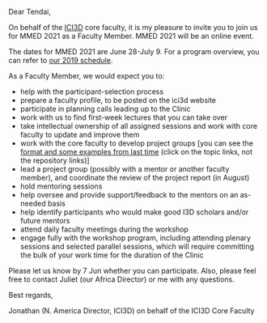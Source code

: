 Dear Tendai,

On behalf of the [ICI3D](https://www.ici3d.org/) core faculty, it is my pleasure to invite you to join us for MMED 2021 as a Faculty Member. MMED 2021 will be an online event. 

The dates for MMED 2021 are June 28-July 9. For a program overview, you can refer to [our 2019 schedule](http://www.ici3d.org/MMED/schedule/2019).  

As a Faculty Member, we would expect you to:

* help with the participant-selection process
* prepare a faculty profile, to be posted on the ici3d website
* participate in planning calls leading up to the Clinic
* work with us to find first-week lectures that you can take over
* take intellectual ownership of all assigned sessions and work with core faculty to update and improve them
* work with the core faculty to develop project groups [you can see the [format and some examples from last time](http://www.ici3d.org/MMED/projects/2019) (click on the topic links, not the repository links)]
* lead a project group (possibly with a mentor or another faculty member), and coordinate the review of the project report (in August)
* hold mentoring sessions
* help oversee and provide support/feedback to the mentors on an as-needed basis
* help identify participants who would make good I3D scholars and/or future mentors
* attend daily faculty meetings during the workshop
* engage fully with the workshop program, including attending plenary sessions and selected parallel sessions, which will require committing the bulk of your work time for the duration of the Clinic

Please let us know by 7 Jun whether you can participate. Also, please feel free to contact Juliet (our Africa Director) or me with any questions.

Best regards,

Jonathan (N. America Director, ICI3D) on behalf of the ICI3D Core Faculty


